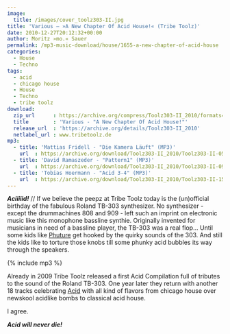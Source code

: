 ```yaml
---
image:
  title: /images/cover_toolz303-II.jpg
title: 'Various – »A New Chapter Of Acid House!« (Tribe Toolz)'
date: 2010-12-27T20:12:32+00:00
author: Moritz »mo.« Sauer
permalink: /mp3-music-download/house/1655-a-new-chapter-of-acid-house
categories:
  - House
  - Techno
tags:
  - acid
  - chicago house
  - House
  - Techno
  - tribe toolz
download:
  zip_url      : https://archive.org/compress/Toolz303-II_2010/formats=320KBPS%20MP3&file=/Toolz303-II_2010.zip
  title        : 'Various - "A New Chapter Of Acid House!"'
  release_url  : 'https://archive.org/details/Toolz303-II_2010'
  netlabel_url : www.tribetoolz.de
mp3:
  - title: 'Mattias Fridell - "Die Kamera Läuft" (MP3)'
    url  : https://archive.org/download/Toolz303-II_2010/Toolz303-II-05-MattiasFridell-DieKameraLaeuft.mp3
  - title: 'David Ramaszeder - "Pattern1" (MP3)'
    url  : https://archive.org/download/Toolz303-II_2010/Toolz303-II-09-DavidRamaszeder-Pattern1.mp3
  - title: 'Tobias Hoermann - "Acid 3-4" (MP3)'
    url  : https://archive.org/download/Toolz303-II_2010/Toolz303-II-15-TobiasHoermann-Acid3-4.mp3
---
```

***Aciiiiid!*** // If we believe the peepz at Tribe Toolz today is the (un)official birthday of the fabulous Roland TB-303 synthesizer. No synthesizer - except the drummachines 808 and 909 - left such an imprint on electronic music like this monophone bassline synthie. Originally invented for musicians in need of a bassline player, the TB-303 was a real flop... Until some kids like [Phuture](http://en.wikipedia.org/wiki/Phuture) get hooked by the quirky sounds of the 303. And still the kids like to torture those knobs till some phunky acid bubbles its way through the speakers.

{% include mp3 %}

Already in 2009 Tribe Toolz released a first Acid Compilation full of tributes to the sound of the Roland TB-303. One year later they return with another 18 tracks celebrating [Acid](http://en.wikipedia.org/wiki/Acid_house) with all kind of flavors from chicago house over newskool acidlike bombs to classical acid house.

I agree.

_**Acid will never die!**_
